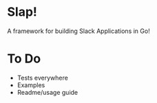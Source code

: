 # Slap!

A framework for building Slack Applications in Go!

# To Do

- Tests everywhere
- Examples
- Readme/usage guide

